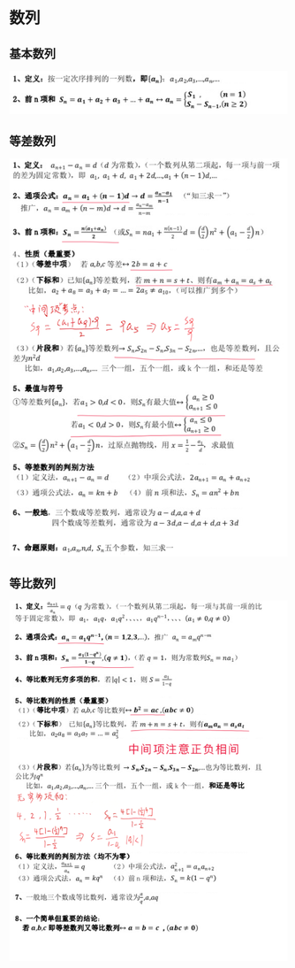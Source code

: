 # 数列

## 基本数列

![基本数列](images/数列.png)

## 等差数列

![等差数列](images/等差数列.png)

## 等比数列

![等比数列](images/等比数列.png)

